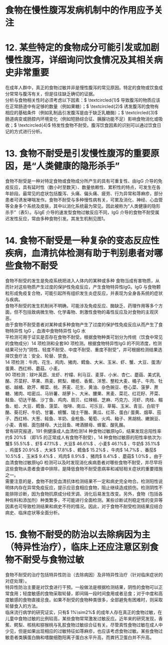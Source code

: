 # 食物在慢性腹泻发病机制中的作用应予关注  
# 12. 某些特定的食物成分可能引发或加剧慢性腹泻，详细询问饮食情况及其相关病史非常重要  
在成年人群中，真正的食物过敏并非是慢性腹泻的常见原因。特定的食物或饮食成分常常与腹泻有关，但是往往缺乏确切的证据。  
分析与食物相关性时必须考虑以下因素：$ \textcircled{1}$    导致腹泻的物质应该在正常肠道中有足够的数量（例如果糖）；$ \textcircled{2}$    诱发腹泻的食物有相应的基础条件（例如乳制品引发腹泻是由于缺乏乳糖酶）；$ \textcircled{3}$    肠道病变或肠腔内环境变化（例如短肠综合征、胰腺功能不足）影响食物消化或吸收；$ \textcircled{4}$    特发性食物不耐受。腹泻饮食因素的识别可以通过饮食日记的方式进行分析。  
# 13. 食物不耐受是引发慢性腹泻的重要原因，是“人类健康的隐形杀手”  
食物不耐受是一种对特定食物或食物成分所产生的具有可重复性、由IgG 介导的免疫反应，具有延时性（数小时至数天）、数量依赖性、累积性的特点，可发生在各年龄段。最常见的症状包括腹泻、头痛、偏头痛、疲劳、行为异常和荨麻疹，部分患者可诱发哮喘发作。食物不耐受与多种慢性病有关，可累及消化、神经、心血管等全身多个系统及皮肤，其中以消化系统最为常见。因此被称为“人类健康的隐形杀手”（表5）。与IgE 介导的速发型食物过敏反应不同，IgG 介导的食物不耐受属迟发性反应，常由多种食物引发。其发生机制见图1。  
# 14. 食物不耐受是一种复杂的变态反应性疾病，血清抗体检测有助于判别患者对哪些食物不耐受  
食物不耐受的发生是免疫系统把进入人体内的某种或多种 食物当成有害物质，从而针对这些物质产生过度的保护性免疫反应，产生食物特异性IgG。IgG 与食物颗粒形成免疫复合物，可能引起所有组织发生炎症反应，并表现为全身各系统的症状与疾病。  
食物不耐受的发生机制尚不明确，可能涉及免疫反应、酶缺乏、药理作用等多个方面，但不包括致病微生物、化学毒物、刺激性食物的毒性反应及对食物的主观厌恶。  
由于食物不耐受患者对某种或多种食物产生了过度的保护性免疫反应从而产生了食物特异性 IgG ，血液中食物特异性 IgG  水  
平检测可用于证实是否存在食物不耐受。根据食物种类可划分为传统（饮食中常见的食物成分）14 项检测和全套90 项检测。根据食物特异性IgG 的不同浓度，检测结果可分为“阴性、轻度不耐受、中度不耐受、重度不耐受”，并可根据检测结果选择饮食疗法：安全、轮替、禁食。  
14 项检测：牛肉、花生、鸡肉、猪肉、鳕鱼、大米、玉米、虾、蟹、大豆、蛋清/ 蛋黄、西红柿、蘑菇、小麦。  
90 项检测：球叶莴苣、龙虾、柠檬、利马豆、麦芽、小米、杏仁、蘑菇、美式乳酪、芥菜籽、苹果、燕麦、鳄梨、橄榄、香蕉、洋葱、整粒大麦、橘子、牛肉、牡蛎、越橘、欧芹、椰菜、桃、荞麦、花生、黄油、杂色豌豆、卷心菜、菠萝、蔗 糖、猪肉、哈密瓜、马铃薯、胡萝卜、大米、腰果、黑麦、菜花、红花籽、芹菜、鲑鱼、切达干酪、沙丁鱼、鸡肉、扇贝、红辣椒、芝麻、巧克力、河虾、肉桂、鳎鱼、蛤、大豆、鳕鱼、菠菜、 咖啡、南瓜、可乐豆、草莓、玉米、青豆、白软干酪、葵花籽、牛奶、甘薯、螃蟹、瑞士干酪、黄瓜、红茶、蛋白/ 蛋黄、烟草、茄子、西红柿、大葱、鲑鱼、羊奶、金枪鱼、葡萄、火鸡、釉子、黑胡桃、嫩豌豆、小麦、青椒、面包酵母、大比目鱼、啤酒酵母、蜂蜜、酸乳酪。  
曾有研究报道，191 例健康成人血清检测14 种食物过敏原IgG，结果发现总阳性率约$ 20\%$ （即1/5 的正常成人有食物不耐受），14 种食物过敏原的阳性率依次为: 蟹$ 55.5\%$ 、虾$ 47.1\%$ 、大豆$ 46.6\%$ 、小麦$ 46.1\%$ 、牛奶$ 35.1\%$ 、鸡蛋$ 20.9\%$ 、大米$ 17.8\%$ 、鳕鱼$ 15.2\%$ 、牛肉$ 14.7\%$ 、番茄$ 10.5\%$ 、玉米$ 9.4\%$ 、鸡肉$ 8.9\%$ 、猪肉$ 8.4\%$ 、蘑菇$ 1.0\%$ 。由于血清食物过敏原IgG 检测可以及时发现消化疾病患者对哪些食物不耐受，并尽早将这些食物从患者食谱中排除，是降低食物不耐受患病率和减轻相关症状的重要措施之一。  
需要注意的是，食物不耐受血清抗体检测结果不一定和病史完全吻合。检测阳性说明体内存在异常免疫反应，提示应忌食相应食物，阻止继续造成损伤。检测阴性不能排除诊断，因为食物抗原成分经烹调、消化后易发生改变。另外，食物（包括各种佐料和添加剂）种类繁多，不可能进行全面检测。某些诊断试剂稳定性的变异等因素也可导致检测结果和病史不符的情况。因此，对于食物不耐受检测结果应结合病史、临床症状等全面分析。  
# 15. 食物不耐受的防治以去除病因为主（特异性治疗），临床上还应注意区别食物不耐受与食物过敏  
食物不耐受的治疗包括特异性防治（去除病因）及非特异性治疗（针对临床症状的对症处理）。  
特异性防治主要是对饮食进行干预。一般做法是根据检测结果，阴性的食物可以正常食用；轻度敏感的食物采取轮替，即间隔一段时间食用或者忌食；对于中度和高度敏感的食物直接忌食。如果不耐受的食物种类很多，全部避免有困难时，则采取轮替食入的方法。  
临床流行病学的研究证实，只有$ 1\%\sim2\%$  的成年人存在真正的食物过敏，在儿童中食物过敏的比例较高，某些食物常常激发过敏反应。近年来的研究发现，香蕉、鳄梨、核桃和猕猴桃与乳胶食物过敏综合征有关。尽管真性食物过敏在成人中少见，但是如果出现相应的过敏特征如荨麻疹，也应该考虑食物过敏。某些食物过敏患者类胰蛋白酶和嗜酸细胞阳离子蛋白水平升高，而粪钙卫蛋白并不升高。  